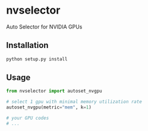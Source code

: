 # nvselector
Auto Selector for NVIDIA GPUs

## Installation

```bash
python setup.py install
```

## Usage

```python
from nvselector import autoset_nvgpu

# select 1 gpu with minimal memory utilization rate
autoset_nvgpu(metric="mem", k=1)

# your GPU codes
# ...
```